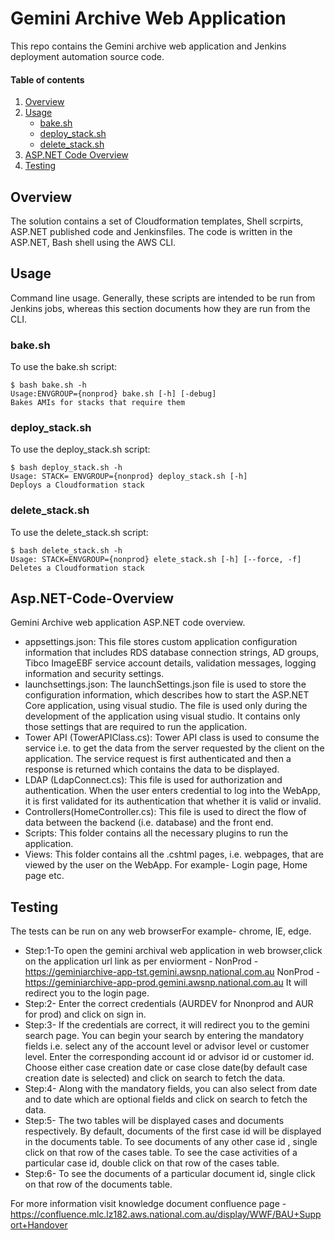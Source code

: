 <!-- vim: set ft=markdown: -->
<!-- DO NOT EDIT. Update using make docs -->
# Gemini Archive Web Application
This repo contains the Gemini archive web application and  Jenkins deployment automation source code.

#### Table of contents

1. [Overview](#overview)
2. [Usage](#usage)
    * [bake.sh](#bake-sh)
    * [deploy_stack.sh](#deploy-stack-sh)
    * [delete_stack.sh](#delete-stack-sh)
3. [ASP.NET Code Overview](#Asp.NET-Code-Overview)
4. [Testing](#testing)

## Overview

The solution contains a set of Cloudformation templates, Shell scrpirts, ASP.NET published code and Jenkinsfiles. The code is written in the ASP.NET, Bash shell using the AWS CLI.

## Usage

Command line usage. Generally, these scripts are intended to be run from Jenkins jobs, whereas this section documents how they are run from the CLI.

### bake.sh

To use the bake.sh script:

```text
$ bash bake.sh -h
Usage:ENVGROUP={nonprod} bake.sh [-h] [-debug]
Bakes AMIs for stacks that require them
```

### deploy_stack.sh

To use the deploy_stack.sh script:

```text
$ bash deploy_stack.sh -h
Usage: STACK= ENVGROUP={nonprod} deploy_stack.sh [-h]
Deploys a Cloudformation stack
```

### delete_stack.sh

To use the delete_stack.sh script:

```text
$ bash delete_stack.sh -h
Usage: STACK=ENVGROUP={nonprod} elete_stack.sh [-h] [--force, -f]
Deletes a Cloudformation stack
```

## Asp.NET-Code-Overview

Gemini Archive web application ASP.NET code overview.
- appsettings.json: This file stores custom application configuration information that includes RDS database connection strings, AD groups, Tibco ImageEBF service account details, validation messages, logging information and security settings.
- launchsettings.json: The launchSettings.json file is used to store the configuration information, which describes how to start the ASP.NET Core application, using visual studio. The file is used only during the development of the application using visual studio. It contains only those settings that are required to run the application.
- Tower API (TowerAPIClass.cs): Tower API class is used to consume the service i.e. to get the data from the server requested by the client on the application. The service request is first authenticated and then a response is returned which contains the data to be displayed.
- LDAP (LdapConnect.cs): This file is used for authorization and authentication. When the user enters credential to log into the WebApp, it is first validated for its authentication that whether it is valid or invalid.
- Controllers(HomeController.cs): This file is used to direct the flow of data between the backend (i.e. database) and the front end.
- Scripts: This folder contains all the necessary plugins to run the application.
- Views: This folder contains all the .cshtml pages, i.e. webpages, that are viewed by the user on the WebApp. For example- Login page, Home page etc.

## Testing

The tests can be run on any web browserFor example- chrome, IE, edge.

-	Step:1-To open the gemini archival web application in web browser,click on the application url link as per enviorment - 
NonProd - https://geminiarchive-app-tst.gemini.awsnp.national.com.au
NonProd - https://geminiarchive-app-prod.gemini.awsnp.national.com.au 
It will redirect you to the login page.
-	Step:2- Enter the correct credentials (AURDEV for Nnonprod and AUR for prod) and click on sign in.
-	Step:3- If the credentials are correct, it will redirect you to the gemini search page. You can begin your search by entering the mandatory fields i.e. select any of the account level or advisor level or customer level. Enter the corresponding account id or advisor id or customer id. Choose either case creation date or case close date(by default case creation date is selected) and click on search to fetch the data.
-	Step:4- Along with the mandatory fields, you can also select from date and to date which are optional fields and click on search to fetch the data.
-	Step:5- The two tables will be displayed cases and documents respectively. By default, documents of the first case id will be displayed in the documents table. To see documents of any other case id , single click on that row of the cases table. To see the case activities of a particular case id, double click on that row of the cases table.
-	Step:6- To see the documents of a particular document id, single click on that row of the documents table.

For more information visit knowledge document confluence page - https://confluence.mlc.lz182.aws.national.com.au/display/WWF/BAU+Support+Handover


